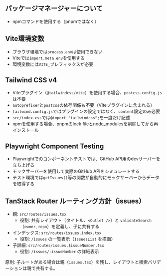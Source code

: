 ## パッケージマネージャーについて

- npmコマンドを使用する（pnpmではなく）

## Vite環境変数

- ブラウザ環境では`process.env`は使用できない
- Viteでは`import.meta.env`を使用する
- 環境変数には`VITE_`プレフィックスが必要

## Tailwind CSS v4

- Viteプラグイン（`@tailwindcss/vite`）を使用する場合、`postcss.config.js`は不要
- `autoprefixer`と`postcss`の依存関係も不要（Viteプラグインに含まれる）
- `tailwind.config.js`ではプラグインの設定ではなく、`content`設定のみ必要
- `src/index.css`では`@import "tailwindcss";`を一度だけ記述
- npmを使用する場合、pnpmのlock fileとnode_modulesを削除してから再インストール

## Playwright Component Testing

- Playwrightでのコンポーネントテストでは、GitHub API用のdevサーバーを立ち上げる
- モックサーバーを使用して実際のGitHub APIをシミュレートする
- テスト環境では`getIssues()`等の関数が自動的にモックサーバーからデータを取得する

## TanStack Router ルーティング方針（issues）

- 親: `src/routes/issues.tsx`
	- 役割: 共有レイアウト（タイトル、`<Outlet />`）と `validateSearch`（`owner`, `repo`）を定義し、子に共有する
- インデックス: `src/routes/issues.index.tsx`
	- 役割: `/issues` の一覧表示（`IssuesList` を描画）
- 子詳細: `src/routes/issues.$issueNumber.tsx`
	- 役割: `/issues/:issueNumber` の詳細表示

原則: 子ルートがある場合は親（`issues.tsx`）を残し、レイアウトと検索バリデーションは親で共有する。
